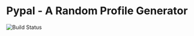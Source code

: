 # Pypal - A Random Profile Generator

![Build Status](https://github.com/software-students-spring2025/3-python-package-pypal/actions/workflows/event-logger.yml/badge.svg)
